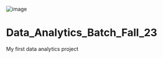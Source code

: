 ![image](https://github.com/Stan9or/Data_Analytics_Batch_Fall_23/assets/144054398/0941fafa-40d2-47a1-85dd-34d5b8c705e5)




# Data_Analytics_Batch_Fall_23
My first data analytics project
